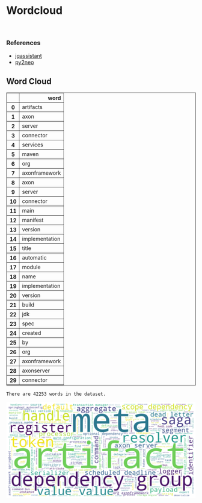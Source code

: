# Wordcloud
<br>  

### References
- [jqassistant](https://jqassistant.org)
- [py2neo](https://py2neo.org/2021.1/)





## Word Cloud




<div>
<table border="1" class="dataframe">
  <thead>
    <tr style="text-align: right;">
      <th></th>
      <th>word</th>
    </tr>
  </thead>
  <tbody>
    <tr>
      <th>0</th>
      <td>artifacts</td>
    </tr>
    <tr>
      <th>1</th>
      <td>axon</td>
    </tr>
    <tr>
      <th>2</th>
      <td>server</td>
    </tr>
    <tr>
      <th>3</th>
      <td>connector</td>
    </tr>
    <tr>
      <th>4</th>
      <td>services</td>
    </tr>
    <tr>
      <th>5</th>
      <td>maven</td>
    </tr>
    <tr>
      <th>6</th>
      <td>org</td>
    </tr>
    <tr>
      <th>7</th>
      <td>axonframework</td>
    </tr>
    <tr>
      <th>8</th>
      <td>axon</td>
    </tr>
    <tr>
      <th>9</th>
      <td>server</td>
    </tr>
    <tr>
      <th>10</th>
      <td>connector</td>
    </tr>
    <tr>
      <th>11</th>
      <td>main</td>
    </tr>
    <tr>
      <th>12</th>
      <td>manifest</td>
    </tr>
    <tr>
      <th>13</th>
      <td>version</td>
    </tr>
    <tr>
      <th>14</th>
      <td>implementation</td>
    </tr>
    <tr>
      <th>15</th>
      <td>title</td>
    </tr>
    <tr>
      <th>16</th>
      <td>automatic</td>
    </tr>
    <tr>
      <th>17</th>
      <td>module</td>
    </tr>
    <tr>
      <th>18</th>
      <td>name</td>
    </tr>
    <tr>
      <th>19</th>
      <td>implementation</td>
    </tr>
    <tr>
      <th>20</th>
      <td>version</td>
    </tr>
    <tr>
      <th>21</th>
      <td>build</td>
    </tr>
    <tr>
      <th>22</th>
      <td>jdk</td>
    </tr>
    <tr>
      <th>23</th>
      <td>spec</td>
    </tr>
    <tr>
      <th>24</th>
      <td>created</td>
    </tr>
    <tr>
      <th>25</th>
      <td>by</td>
    </tr>
    <tr>
      <th>26</th>
      <td>org</td>
    </tr>
    <tr>
      <th>27</th>
      <td>axonframework</td>
    </tr>
    <tr>
      <th>28</th>
      <td>axonserver</td>
    </tr>
    <tr>
      <th>29</th>
      <td>connector</td>
    </tr>
  </tbody>
</table>
</div>



    There are 42253 words in the dataset.



    
![png](Wordcloud_files/Wordcloud_10_1.png)
    

